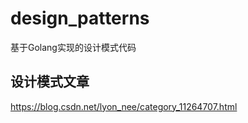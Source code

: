 # design_patterns
基于Golang实现的设计模式代码

## 设计模式文章
https://blog.csdn.net/lyon_nee/category_11264707.html